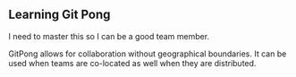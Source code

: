 ## Learning Git Pong
I need to master this so I can be a good team member.

GitPong allows for collaboration without geographical boundaries. It can be used when teams are co-located as well when they are distributed.
